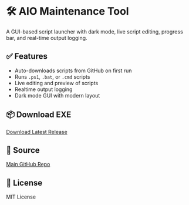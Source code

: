 # 🛠️ AIO Maintenance Tool

A GUI-based script launcher with dark mode, live script editing, progress bar, and real-time output logging.

## ✅ Features
- Auto-downloads scripts from GitHub on first run
- Runs `.ps1`, `.bat`, or `.cmd` scripts
- Live editing and preview of scripts
- Realtime output logging
- Dark mode GUI with modern layout

## 📦 Download EXE
[Download Latest Release](https://github.com/njvanas/AIO-Maintenance/releases/latest)

## 🔗 Source
[Main GitHub Repo](https://github.com/njvanas/AIO-Maintenance)

## 📃 License
MIT License
